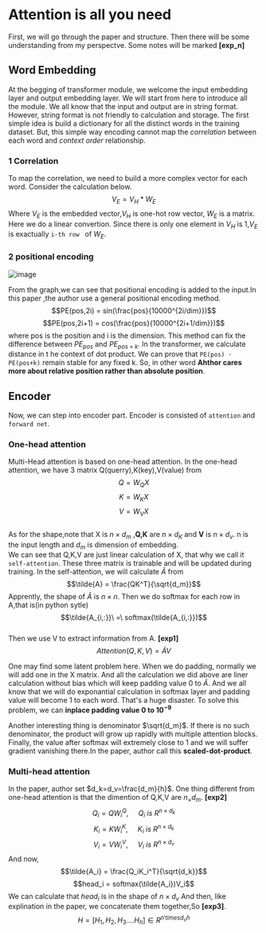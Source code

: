 # Attention is all you need
First, we will go through the paper and structure. Then there will be some understanding from my perspectve. Some notes will be marked **[exp_n]** 
## Word Embedding
At the begging of transformer module, we welcome the input embedding layer and output embedding layer. We will start from here to introduce all the module. We all know that
the input and output are in string format. However, string format is not friendly to calculation and storage. The first simple idea is build a dictionary for all the distinct
words in the training dataset. But, this simple way encoding cannot map the *correlation* between each word and *context order* relationship.  

### 1 Correlation
To map the correlation, we need to build a more complex vector for each word. Consider the calculation below.
$$V_E = V_H*W_E$$
Where $V_E$ is the embedded vector,$V_H$ is one-hot row vector, $W_E$ is a matrix. Here we do a linear convertion. Since there is only one element in $V_H$ is 1,$V_E$ is
exactually `i-th row ` of $W_E$.



### 2 positional encoding
![image](https://user-images.githubusercontent.com/89610539/178946797-b285cbfb-a085-4533-973d-5c3b7e7f74a9.png)

From the graph,we can see that positional encoding is added to the input.In this paper ,the author use a general positional encoding method.
$$PE(pos,2i) = sin(\frac{pos}{10000^{2i/dim}})$$
$$PE(pos,2i+1) = cos(\frac{pos}{10000^{2i+1/dim}})$$ 
where pos is the position and i is the dimension. This method can fix the difference between $PE_{pos}$ and $PE_{pos+k}$. In the transformer, we calculate distance in t he context of dot product. We can prove that `PE(pos) · PE(pos+k)` remain stable for any fixed k. So, in other word **Ahthor cares more about relative position rather than absolute position**.

## Encoder

Now, we can step into encoder part. Encoder is consisted of `attention` and `forward net`.

### One-head attention

Multi-Head attention is based on one-head attention. In the one-head attention, we have 3 matrix Q(querry),K(key),V(value) from  
$$Q = W_QX $$
$$K = W_KX $$ 
$$V = W_VX $$  
As for the shape,note that X is $n\times d_m$ ,**Q,K** are $n\times d_K$ and **V** is $n\times d_v$. n is the input length and $d_m$ is dimension of embedding.  
We can see that Q,K,V are just linear calculation of X, that why we call it `self-attention`. These three matrix is trainable and will be updated during training. In the self-attention, we will calculate $\tilde{A}$ from  
$$\tilde{A} = \frac{QK^T}{\sqrt{d_m}}$$
Apprently, the shape of $\tilde{A}$ is $n\times n$. Then we do softmax for each row in A,that is(in python sytle)  
$$\tilde{A_{i,:}}\  =\ softmax(\tilde{A_{i,:}})$$  
Then we use V to extract information from A. **[exp1]**
$$Attention(Q,K,V) = \tilde{A}V$$

One may find some latent problem here. When we do padding, normally we will add one in the X matrix. And all the calculation we did above are liner calculation without bias which will keep padding value 0 to $\tilde{A}$. And we all know that we will do exponantial calculation in softmax layer and padding value will become 1 to each word.
That's a huge disaster. To solve this problem, we can **inplace padding value 0  to $10^{-9}$**

Another interesting thing is denominator $\sqrt{d_m}$. If there is no such denominator, the product will grow up rapidly with multiple attention blocks. Finally, the value after softmax will extremely close to 1 and we will suffer gradient vanishing there.In the paper, author call this **scaled-dot-product**.

### Multi-head attention
In the paper, author set $d_k=d_v=\frac{d_m}{h}$. One thing different from one-head attention is that the dimention of Q,K,V are $n_\times d_m$.  **[exp2]**
$$Q_i = QW_i^Q,\ \ \ \ \ Q_i\ is\ R^{n\times d_k}$$
$$K_i = KW_i^K,\ \ \ \ \ K_i\ is\ R^{n\times d_k}$$
$$V_i = VW_i^V,\ \ \ \ \ V_i\ is\ R^{n\times d_v}$$
And now,   
$$\tilde{A_i} = \frac{Q_iK_i^T}{\sqrt{d_k}}$$
$$head_i = softmax(\tilde{A_i})V_i$$
We can calculate that $head_i$ is in the shape of $n\times d_v$
And then, like explination in the paper, we concatenate them together,So **[exp3]**.
$$H = [H_1,H_2,H_3....H_h]\in R^{n'times d_v \dot h}$$
